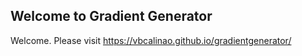 ## Welcome to Gradient Generator
Welcome. Please visit https://vbcalinao.github.io/gradientgenerator/
